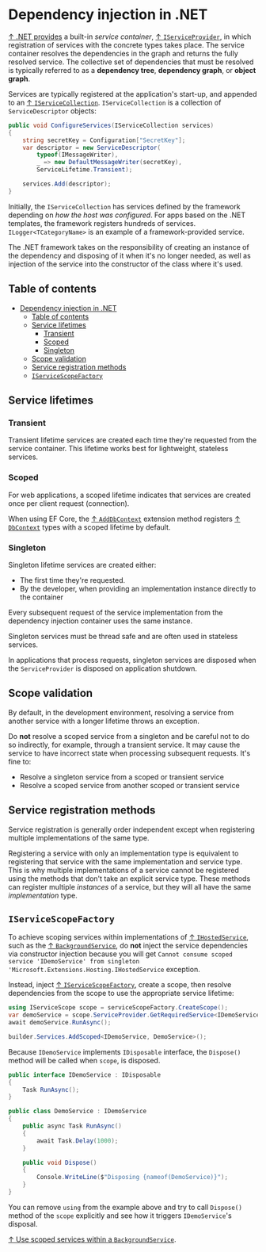 # Dependency injection in .NET

[↑ .NET provides](https://docs.microsoft.com/en-us/dotnet/core/extensions/dependency-injection) a built-in *service container*, [↑ `IServiceProvider`](https://learn.microsoft.com/en-us/dotnet/api/system.iserviceprovider), in which registration of services with the concrete types takes place. The service container resolves the dependencies in the graph and returns the fully resolved service. The collective set of dependencies that must be resolved is typically referred to as a **dependency tree**, **dependency graph**, or **object graph**.

Services are typically registered at the application's start-up, and appended to an [↑ `IServiceCollection`](https://learn.microsoft.com/en-us/dotnet/api/microsoft.extensions.dependencyinjection.iservicecollection). `IServiceCollection` is a collection of `ServiceDescriptor` objects:

```csharp
public void ConfigureServices(IServiceCollection services)
{
    string secretKey = Configuration["SecretKey"];
    var descriptor = new ServiceDescriptor(
        typeof(IMessageWriter),
        _ => new DefaultMessageWriter(secretKey),
        ServiceLifetime.Transient);

    services.Add(descriptor);
}
```

Initially, the `IServiceCollection` has services defined by the framework depending on *how the host was configured*. For apps based on the .NET templates, the framework registers hundreds of services. `ILogger<TCategoryName>` is an example of a framework-provided service.

The .NET framework takes on the responsibility of creating an instance of the dependency and disposing of it when it's no longer needed, as well as injection of the service into the constructor of the class where it's used.

## Table of contents

- [Dependency injection in .NET](#dependency-injection-in-net)
  - [Table of contents](#table-of-contents)
  - [Service lifetimes](#service-lifetimes)
    - [Transient](#transient)
    - [Scoped](#scoped)
    - [Singleton](#singleton)
  - [Scope validation](#scope-validation)
  - [Service registration methods](#service-registration-methods)
  - [`IServiceScopeFactory`](#iservicescopefactory)

## Service lifetimes

### Transient

Transient lifetime services are created each time they're requested from the service container. This lifetime works best for lightweight, stateless services.

### Scoped

For web applications, a scoped lifetime indicates that services are created once per client request (connection).

When using EF Core, the [↑ `AddDbContext`](https://learn.microsoft.com/en-us/dotnet/api/microsoft.extensions.dependencyinjection.entityframeworkservicecollectionextensions.adddbcontext) extension method registers [↑ `DbContext`](https://learn.microsoft.com/en-us/dotnet/api/system.data.entity.dbcontext) types with a scoped lifetime by default.

### Singleton

Singleton lifetime services are created either:

- The first time they're requested.
- By the developer, when providing an implementation instance directly to the container

Every subsequent request of the service implementation from the dependency injection container uses the same instance.

Singleton services must be thread safe and are often used in stateless services.

In applications that process requests, singleton services are disposed when the `ServiceProvider` is disposed on application shutdown.

## Scope validation

By default, in the development environment, resolving a service from another service with a longer lifetime throws an exception.

Do **not** resolve a scoped service from a singleton and be careful not to do so indirectly, for example, through a transient service. It may cause the service to have incorrect state when processing subsequent requests. It's fine to:

- Resolve a singleton service from a scoped or transient service
- Resolve a scoped service from another scoped or transient service

## Service registration methods

Service registration is generally order independent except when registering multiple implementations of the same type.

Registering a service with only an implementation type is equivalent to registering that service with the same implementation and service type. This is why multiple implementations of a service cannot be registered using the methods that don't take an explicit service type. These methods can register multiple *instances* of a service, but they will all have the same *implementation* type.

## `IServiceScopeFactory`

To achieve scoping services within implementations of [↑ `IHostedService`](https://learn.microsoft.com/en-us/dotnet/api/microsoft.extensions.hosting.ihostedservice), such as the [↑ `BackgroundService`](https://learn.microsoft.com/en-us/dotnet/api/microsoft.extensions.hosting.backgroundservice), do **not** inject the service dependencies via constructor injection because you will get `Cannot consume scoped service 'IDemoService' from singleton 'Microsoft.Extensions.Hosting.IHostedService` exception.

Instead, inject [↑ `IServiceScopeFactory`](https://learn.microsoft.com/en-us/dotnet/api/microsoft.extensions.dependencyinjection.iservicescopefactory), create a scope, then resolve dependencies from the scope to use the appropriate service lifetime:

```csharp
using IServiceScope scope = serviceScopeFactory.CreateScope();
var demoService = scope.ServiceProvider.GetRequiredService<IDemoService>();
await demoService.RunAsync();
```

```csharp
builder.Services.AddScoped<IDemoService, DemoService>();
```

Because `IDemoService` implements `IDisposable` interface, the `Dispose()` method will be called when `scope`, is disposed.

```csharp
public interface IDemoService : IDisposable
{
    Task RunAsync();
}

public class DemoService : IDemoService
{
    public async Task RunAsync()
    {
        await Task.Delay(1000);
    }

    public void Dispose()
    {
        Console.WriteLine($"Disposing {nameof(DemoService)}");
    }
}
```

You can remove `using` from the example above and try to call `Dispose()` method of the `scope` explicitly and see how it triggers `IDemoService`'s disposal.

[↑ Use scoped services within a `BackgroundService`](https://learn.microsoft.com/en-us/dotnet/core/extensions/scoped-service).

